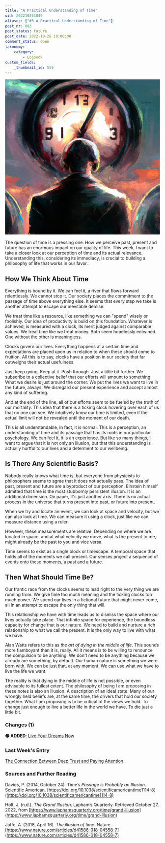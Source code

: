 ```yaml
---
title: "A Practical Understanding of Time"
uid: 202210261049
aliases: ["#3 A Practical Understanding of Time"]
post_nr: 003
post_status: future
post_date: 2022-10-28 10:00:00
comment_status: open
taxonomy:
    category:
        - Logbook
custom_fields:
    _thumbnail_id: 559
---
```


![A digital illustration of an ominous time clock hovering over the head of a human](/_images/image-a-practical-understanding-of-time.jpg "A Practical Understanding of Time")


The question of time is a pressing one. How we perceive past, present and future has an enormous impact on our quality of life. This week, I want to take a closer look at our perception of time and its actual relevance. Understanding this, considering its immediacy, is crucial to building a philosophy of life that works in our favor.

## How We Think About Time

Everything is bound by it. We can feel it, a river that flows forward relentlessly. We cannot stop it. Our society places the commitment to the passage of time above everything else. It seems that every step we take is another attempt to escape our inevitable demise. 

We treat time like a resource, like something we can "spend" wisely or foolishly. Our idea of productivity is build on this foundation. Whatever is achieved, is measured with a clock, its merit judged against comparable values. We treat time like we treat money. Both seem hopelessly entwined. One without the other is meaningless.

Clocks govern our lives. Everything happens at a certain time and expectations are placed upon us in relation to when these should come to fruition. All this is to say, clocks have a position in our society that far outweighs their actual usefulness.

Just keep going. Keep at it. Push through. Just a little bit further. We subscribe to a collective belief that our efforts will amount to something. What we desire is just around the corner. We put the lives we want to live in the future, always. We disregard our present experience and accept almost any kind of suffering.

And at the end of the line, all of our efforts seem to be fueled by the truth of our mortality. This idea that there is a ticking clock hovering over each of us that no one can see. We intuitively know our time is limited, even if the actual limit will not be revealed until the moment of our death.

This is all understandable, in fact, it is normal. This is a perception, an understanding of time and its passage that has its roots in our particular psychology. We can feel it, it is an experience. But like so many things, I want to argue that it is not only an illusion, but that this understanding is actually hurtful to our lives and a determent to our wellbeing.

## Is There Any Scientific Basis?

Nobody really knows what time is, but everyone from physicists to philosophers seems to agree that it does not actually pass. The idea of past, present and future are a byproduct of our perception. Einstein himself admitted that time is the most stubbornly persistent illusion. It is an additional dimension. On paper, it's just another axis. There is no actual process in the universe that turns present into past, or future into present.

When we try and locate an event, we can look at space and velocity, but we can also look at time. We can measure it using a clock, just like we can measure distance using a ruler. 

However, these measurements are relative. Depending on where we are located in space, and at what velocity we move, what is the present to me, might already be the past to you and vice versa. 

Time seems to exist as a single block or timescape. A temporal space that holds all of the moments we call present. Our senses project a sequence of events onto these moments, a past and a future.

## Then What Should Time Be?

Our frantic race from the clocks seems to lead right to the very thing we are running from. We give time too much meaning and the ticking clocks too much power. We spend our lives in a fictional future that might never come, all in an attempt to escape the only thing that will.

This relationship we have with time leads us to dismiss the space where our lives actually take place. That infinite space for experience, the boundless capacity for change that is our nature. We need to build and nurture a rich relationship to what we call the present. It is the only way to live with what we have.

Alan Watts refers to this as *the art of dying in the middle of life*. This sounds more flamboyant than it is, really. All it means is to be willing to renounce the compulsion to be anything. We don't need to be anything because we already are something, by default. Our human nature is something we were born with. We can be just that, at any moment. We can use what we have to live the life we want. 

The reality is that dying in the middle of life is not possible, or even advisable to its fullest extent. The philosophy of being I am proposing in these notes is also an illusion. A description of an ideal state. Many of our wrongly held beliefs are, at the same time, the drivers that hold our society together. What I am proposing is to be critical of the views we hold. To change just enough to live a better life in the world we have. To die just a little bit.

### Changes (1)
**🟢 ADDED**: [Live Your Dreams Now](./live-your-dreams-now.md)

### Last Week's Entry
[The Connection Between Deep Trust and Paying Attention](./the-connection-between-deep-trust-and-paying-attention.md)

### Sources and Further Reading
Davies, P. (2014, October 24). _Time’s Passage is Probably an Illusion_. Scientific American. [https://doi.org/10.1038/scientificamericantime1114-8](https://doi.org/10.1038/scientificamericantime1114-8)

Holt, J. (n.d.). _The Grand Illusion_. Lapham’s Quarterly. Retrieved October 27, 2022, from [https://www.laphamsquarterly.org/time/grand-illusion](https://www.laphamsquarterly.org/time/grand-illusion)

Jaffe, A. (2018, April 16). _The illusion of time_. Nature. [https://www.nature.com/articles/d41586-018-04558-7](https://www.nature.com/articles/d41586-018-04558-7)